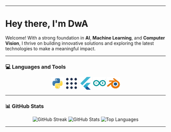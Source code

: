

---

# Hey there, I'm DwA

Welcome! With a strong foundation in **AI**, **Machine Learning**, and **Computer Vision**, I thrive on building innovative solutions and exploring the latest technologies to make a meaningful impact.

---

### 💻 Languages and Tools  

<p align="center">
  <img src="https://raw.githubusercontent.com/devicons/devicon/master/icons/python/python-original.svg" alt="Python" width="40" height="40"/>  
  <img src="https://raw.githubusercontent.com/devicons/devicon/master/icons/ros/ros-original.svg" alt="Robotics" width="40" height="40"/>  
  <img src="https://raw.githubusercontent.com/devicons/devicon/master/icons/flutter/flutter-original.svg" alt="Flutter" width="40" height="40"/>  
  <img src="https://raw.githubusercontent.com/devicons/devicon/master/icons/arduino/arduino-original.svg" alt="IoT" width="40" height="40"/> 
  <img src="https://raw.githubusercontent.com/devicons/devicon/master/icons/blender/blender-original.svg" alt="Blender Animation" width="40" height="40"/>  
</p>

---

### 📊 GitHub Stats  

<div align="center">
  <img src="https://github-readme-streak-stats.herokuapp.com/?user=Norah-G&theme=radical" alt="GitHub Streak" />
  <img src="https://github-readme-stats.vercel.app/api?username=Norah-G&show_icons=true&theme=radical" alt="GitHub Stats" />
  <img src="https://github-readme-stats.vercel.app/api/top-langs/?username=Norah-G&layout=compact&theme=radical" alt="Top Languages" />
</div>

---
